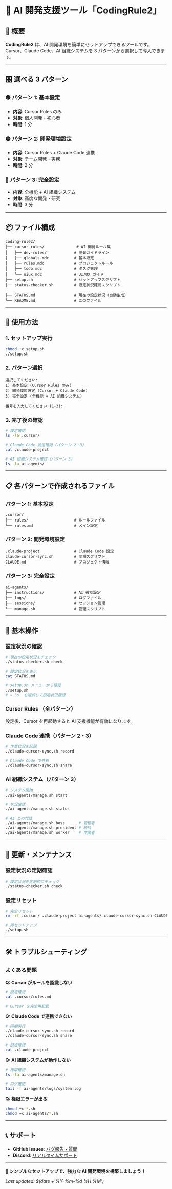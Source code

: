 # 🚀 AI 開発支援ツール「CodingRule2」

## 🌟 概要

**CodingRule2** は、AI 開発環境を簡単にセットアップできるツールです。  
Cursor、Claude Code、AI 組織システムを 3 パターンから選択して導入できます。

---

## 🎛️ 選べる 3 パターン

### 🟢 パターン 1: 基本設定

- **内容**: Cursor Rules のみ
- **対象**: 個人開発・初心者
- **時間**: 1 分

### 🟡 パターン 2: 開発環境設定

- **内容**: Cursor Rules + Claude Code 連携
- **対象**: チーム開発・実務
- **時間**: 2 分

### 🔴 パターン 3: 完全設定

- **内容**: 全機能 + AI 組織システム
- **対象**: 高度な開発・研究
- **時間**: 3 分

---

## 📦 ファイル構成

```
coding-rule2/
├── cursor-rules/              # AI 開発ルール集
│   ├── dev-rules/            # 開発ガイドライン
│   ├── globals.mdc           # 基本設定
│   ├── rules.mdc             # プロジェクトルール
│   ├── todo.mdc              # タスク管理
│   └── uiux.mdc              # UI/UX ガイド
├── setup.sh                  # セットアップスクリプト
├── status-checker.sh         # 設定状況確認スクリプト

├── STATUS.md                 # 現在の設定状況（自動生成）
└── README.md                 # このファイル
```

---

## 🚀 使用方法

### 1. セットアップ実行

```bash
chmod +x setup.sh
./setup.sh
```

### 2. パターン選択

```
選択してください:
1) 基本設定 (Cursor Rules のみ)
2) 開発環境設定 (Cursor + Claude Code)
3) 完全設定 (全機能 + AI 組織システム)

番号を入力してください (1-3):
```

### 3. 完了後の確認

```bash
# 設定確認
ls -la .cursor/

# Claude Code 設定確認（パターン 2・3）
cat .claude-project

# AI 組織システム確認（パターン 3）
ls -la ai-agents/
```

---

## 📋 各パターンで作成されるファイル

### パターン 1: 基本設定

```
.cursor/
├── rules/                    # ルールファイル
└── rules.md                  # メイン設定
```

### パターン 2: 開発環境設定

```
.claude-project               # Claude Code 設定
claude-cursor-sync.sh         # 同期スクリプト
CLAUDE.md                     # プロジェクト情報
```

### パターン 3: 完全設定

```
ai-agents/
├── instructions/             # AI 役割設定
├── logs/                     # ログファイル
├── sessions/                 # セッション管理
└── manage.sh                 # 管理スクリプト
```

---

## 🔧 基本操作

### 設定状況の確認

```bash
# 現在の設定状況をチェック
./status-checker.sh check

# 設定状況を表示
cat STATUS.md

# setup.sh メニューから確認
./setup.sh
# → 's' を選択して設定状況確認
```

### Cursor Rules （全パターン）

設定後、Cursor を再起動すると AI 支援機能が有効になります。

### Claude Code 連携（パターン 2・3）

```bash
# 作業状況を記録
./claude-cursor-sync.sh record

# Claude Code で共有
./claude-cursor-sync.sh share
```

### AI 組織システム（パターン 3）

```bash
# システム開始
./ai-agents/manage.sh start

# 状況確認
./ai-agents/manage.sh status

# AI との対話
./ai-agents/manage.sh boss      # 管理者
./ai-agents/manage.sh president # 統括
./ai-agents/manage.sh worker    # 作業者
```

---

## 🔄 更新・メンテナンス

### 設定状況の定期確認

```bash
# 設定状況を定期的にチェック
./status-checker.sh check
```

### 設定リセット

```bash
# 完全リセット
rm -rf .cursor/ .claude-project ai-agents/ claude-cursor-sync.sh CLAUDE.md

# 再セットアップ
./setup.sh
```

---

## 🛠️ トラブルシューティング

### よくある問題

**Q: Cursor がルールを認識しない**

```bash
# 設定確認
cat .cursor/rules.md

# Cursor を完全再起動
```

**Q: Claude Code で連携できない**

```bash
# 同期実行
./claude-cursor-sync.sh record
./claude-cursor-sync.sh share

# 設定確認
cat .claude-project
```

**Q: AI 組織システムが動作しない**

```bash
# 権限確認
ls -la ai-agents/manage.sh

# ログ確認
tail -f ai-agents/logs/system.log
```

**Q: 権限エラーが出る**

```bash
chmod +x *.sh
chmod +x ai-agents/*.sh
```

---

## 📞 サポート

- **GitHub Issues**: [バグ報告・質問](https://github.com/your-org/coding-rule2/issues)
- **Discord**: [リアルタイムサポート](https://discord.gg/coding-rule2)

---

**🎯 シンプルなセットアップで、強力な AI 開発環境を構築しましょう！**

_Last updated: $(date +'%Y-%m-%d %H:%M')_
